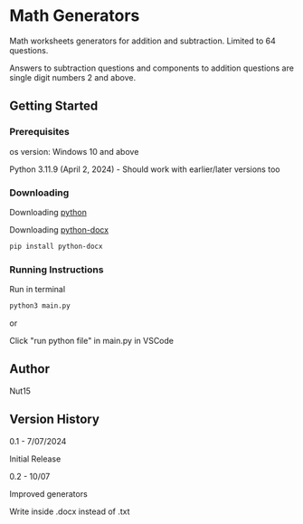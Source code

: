 # Math Generators
Math worksheets generators for addition and subtraction. Limited to 64 questions. 

Answers to subtraction questions and components to addition questions are single digit numbers 2 and above.

## Getting Started

### Prerequisites
os version: Windows 10 and above

Python 3.11.9 (April 2, 2024) - Should work with earlier/later versions too

### Downloading
Downloading [python](https://www.python.org/downloads/)

Downloading [python-docx](https://python-docx.readthedocs.io/en/latest/user/install.html#install)

```bash
pip install python-docx
```

### Running Instructions
Run in terminal

```bash
python3 main.py
```

or

Click "run python file" in main.py in VSCode

## Author
Nut15

## Version History
0.1 - 7/07/2024

Initial Release

0.2 - 10/07

Improved generators

Write inside .docx instead of .txt